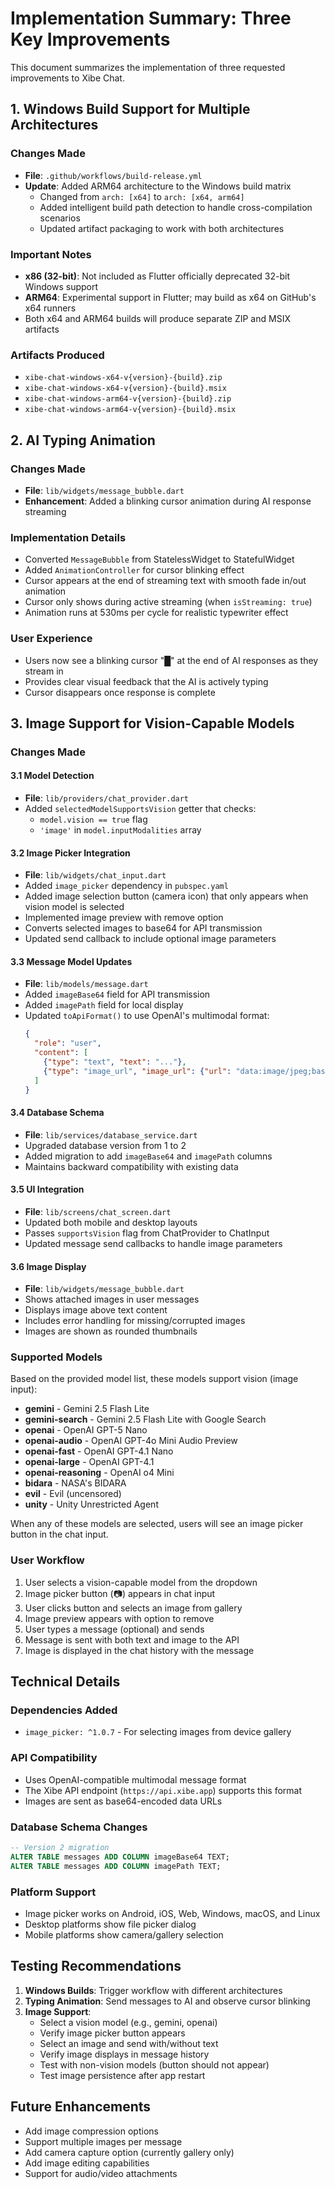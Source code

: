 # Implementation Summary: Three Key Improvements

This document summarizes the implementation of three requested improvements to Xibe Chat.

## 1. Windows Build Support for Multiple Architectures

### Changes Made
- **File**: `.github/workflows/build-release.yml`
- **Update**: Added ARM64 architecture to the Windows build matrix
  - Changed from `arch: [x64]` to `arch: [x64, arm64]`
  - Added intelligent build path detection to handle cross-compilation scenarios
  - Updated artifact packaging to work with both architectures

### Important Notes
- **x86 (32-bit)**: Not included as Flutter officially deprecated 32-bit Windows support
- **ARM64**: Experimental support in Flutter; may build as x64 on GitHub's x64 runners
- Both x64 and ARM64 builds will produce separate ZIP and MSIX artifacts

### Artifacts Produced
- `xibe-chat-windows-x64-v{version}-{build}.zip`
- `xibe-chat-windows-x64-v{version}-{build}.msix`
- `xibe-chat-windows-arm64-v{version}-{build}.zip`
- `xibe-chat-windows-arm64-v{version}-{build}.msix`

## 2. AI Typing Animation

### Changes Made
- **File**: `lib/widgets/message_bubble.dart`
- **Enhancement**: Added a blinking cursor animation during AI response streaming

### Implementation Details
- Converted `MessageBubble` from StatelessWidget to StatefulWidget
- Added `AnimationController` for cursor blinking effect
- Cursor appears at the end of streaming text with smooth fade in/out animation
- Cursor only shows during active streaming (when `isStreaming: true`)
- Animation runs at 530ms per cycle for realistic typewriter effect

### User Experience
- Users now see a blinking cursor "█" at the end of AI responses as they stream in
- Provides clear visual feedback that the AI is actively typing
- Cursor disappears once response is complete

## 3. Image Support for Vision-Capable Models

### Changes Made

#### 3.1 Model Detection
- **File**: `lib/providers/chat_provider.dart`
- Added `selectedModelSupportsVision` getter that checks:
  - `model.vision == true` flag
  - `'image'` in `model.inputModalities` array

#### 3.2 Image Picker Integration
- **File**: `lib/widgets/chat_input.dart`
- Added `image_picker` dependency in `pubspec.yaml`
- Added image selection button (camera icon) that only appears when vision model is selected
- Implemented image preview with remove option
- Converts selected images to base64 for API transmission
- Updated send callback to include optional image parameters

#### 3.3 Message Model Updates
- **File**: `lib/models/message.dart`
- Added `imageBase64` field for API transmission
- Added `imagePath` field for local display
- Updated `toApiFormat()` to use OpenAI's multimodal format:
  ```json
  {
    "role": "user",
    "content": [
      {"type": "text", "text": "..."},
      {"type": "image_url", "image_url": {"url": "data:image/jpeg;base64,..."}}
    ]
  }
  ```

#### 3.4 Database Schema
- **File**: `lib/services/database_service.dart`
- Upgraded database version from 1 to 2
- Added migration to add `imageBase64` and `imagePath` columns
- Maintains backward compatibility with existing data

#### 3.5 UI Integration
- **File**: `lib/screens/chat_screen.dart`
- Updated both mobile and desktop layouts
- Passes `supportsVision` flag from ChatProvider to ChatInput
- Updated message send callbacks to handle image parameters

#### 3.6 Image Display
- **File**: `lib/widgets/message_bubble.dart`
- Shows attached images in user messages
- Displays image above text content
- Includes error handling for missing/corrupted images
- Images are shown as rounded thumbnails

### Supported Models
Based on the provided model list, these models support vision (image input):
- **gemini** - Gemini 2.5 Flash Lite
- **gemini-search** - Gemini 2.5 Flash Lite with Google Search
- **openai** - OpenAI GPT-5 Nano
- **openai-audio** - OpenAI GPT-4o Mini Audio Preview
- **openai-fast** - OpenAI GPT-4.1 Nano
- **openai-large** - OpenAI GPT-4.1
- **openai-reasoning** - OpenAI o4 Mini
- **bidara** - NASA's BIDARA
- **evil** - Evil (uncensored)
- **unity** - Unity Unrestricted Agent

When any of these models are selected, users will see an image picker button in the chat input.

### User Workflow
1. User selects a vision-capable model from the dropdown
2. Image picker button (📷) appears in chat input
3. User clicks button and selects an image from gallery
4. Image preview appears with option to remove
5. User types a message (optional) and sends
6. Message is sent with both text and image to the API
7. Image is displayed in the chat history with the message

## Technical Details

### Dependencies Added
- `image_picker: ^1.0.7` - For selecting images from device gallery

### API Compatibility
- Uses OpenAI-compatible multimodal message format
- The Xibe API endpoint (`https://api.xibe.app`) supports this format
- Images are sent as base64-encoded data URLs

### Database Schema Changes
```sql
-- Version 2 migration
ALTER TABLE messages ADD COLUMN imageBase64 TEXT;
ALTER TABLE messages ADD COLUMN imagePath TEXT;
```

### Platform Support
- Image picker works on Android, iOS, Web, Windows, macOS, and Linux
- Desktop platforms show file picker dialog
- Mobile platforms show camera/gallery selection

## Testing Recommendations

1. **Windows Builds**: Trigger workflow with different architectures
2. **Typing Animation**: Send messages to AI and observe cursor blinking
3. **Image Support**:
   - Select a vision model (e.g., gemini, openai)
   - Verify image picker button appears
   - Select an image and send with/without text
   - Verify image displays in message history
   - Test with non-vision models (button should not appear)
   - Test image persistence after app restart

## Future Enhancements

- Add image compression options
- Support multiple images per message
- Add camera capture option (currently gallery only)
- Add image editing capabilities
- Support for audio/video attachments
